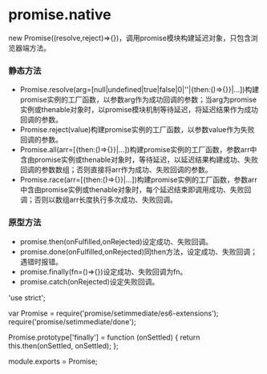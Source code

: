 # promise.native

new Promise((resolve,reject)=>{})，调用promise模块构建延迟对象，只包含浏览器端方法。

### 静态方法

* Promise.resolve(arg=[null|undefined|true|false|0|''|{then:()=>{}}|...])构建promise实例的工厂函数，以参数arg作为成功回调的参数；当arg为promise实例或thenable对象时，以promise模块机制等待延迟，将延迟结果作为成功回调的参数。
* Promise.reject(value)构建promise实例的工厂函数，以参数value作为失败回调的参数。
* Promise.all(arr=[{then:()=>{}}|...])构建promise实例的工厂函数，参数arr中含由promise实例或thenable对象时，等待延迟，以延迟结果构建成功、失败回调的参数数组；否则直接将arr作为成功、失败回调的参数。
* Promise.race(arr=[{then:()=>{}}|...])构建promise实例的工厂函数，参数arr中含由promise实例或thenable对象时，每个延迟结束即调用成功、失败回调；否则以数组arr长度执行多次成功、失败回调。

### 原型方法

* promise.then(onFulfilled,onRejected)设定成功、失败回调。
* promise.done(onFulfilled,onRejected)同then方法，设定成功、失败回调；遇错时报错。
* promise.finally(fn=()=>{})设定成功、失败回调为fn。
* promise.catch(onRejected)设定失败回调。

'use strict';

var Promise = require('promise/setimmediate/es6-extensions');
require('promise/setimmediate/done');

Promise.prototype['finally'] = function (onSettled) {
  return this.then(onSettled, onSettled);
};

module.exports = Promise;
